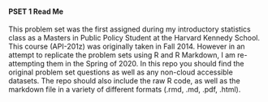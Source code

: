 #### PSET 1 Read Me

This problem set was the first assigned during my introductory statistics class as a Masters in Public Policy Student at the Harvard Kennedy School. This course (API-201z) was originally taken in Fall 2014. However in an attempt to replicate the problem sets using R and R Markdown, I am re-attempting them in the Spring of 2020. In this repo you should find the original problem set questions as well as any non-cloud accessible datasets. The repo should also include the raw R code, as well as the markdown file in a variety of different formats (.rmd, .md, .pdf, .html). 